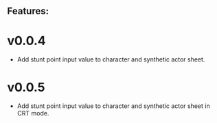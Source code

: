 ## Features:
# v0.0.4
- Add stunt point input value to character and synthetic actor sheet.
# v0.0.5
- Add stunt point input value to character and synthetic actor sheet in CRT mode.
